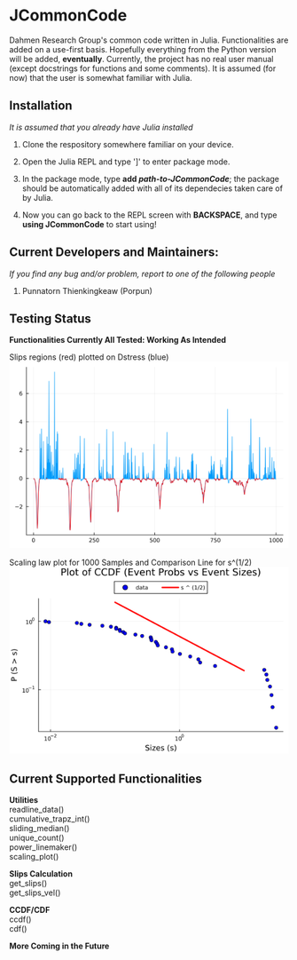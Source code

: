 # JCommonCode

Dahmen Research Group's common code written in Julia. Functionalities are added on a use-first basis. Hopefully everything from the Python version will be added, **eventually**. Currently, the project has no real user manual (except docstrings for functions and some comments). It is assumed (for now)
that the user is somewhat familiar with Julia.

## Installation

_It is assumed that you already have Julia installed_

1) Clone the respository somewhere familiar on your device.

2) Open the Julia REPL and type ']' to enter package mode.

3) In the package mode, type **add _path-to-JCommonCode_**; the package should be automatically added
    with all of its dependecies taken care of by Julia.

4) Now you can go back to the REPL screen with **BACKSPACE**, and type **using JCommonCode** to start using!

## Current Developers and Maintainers:

_If you find any bug and/or problem, report to one of the following people_

1) Punnatorn Thienkingkeaw (Porpun)

## Testing Status

**Functionalities Currently All Tested: Working As Intended**

Slips regions (red) plotted on Dstress (blue)
![Preview](test/test_out/get_slips_vel.png)

Scaling law plot for 1000 Samples and Comparison Line for s^(1/2)
![Preview](test/test_out/CCDF_Plot_s0.5.png)

## Current Supported Functionalities

**Utilities**\
readline_data()\
cumulative_trapz_int()\
sliding_median()\
unique_count()\
power_linemaker()\
scaling_plot()

**Slips Calculation**\
get_slips()\
get\_slips\_vel()

**CCDF/CDF**\
ccdf()\
cdf()

**More Coming in the Future**
